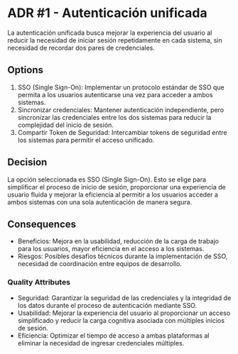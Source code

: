 # ADR #1 - Autenticación unificada
La autenticación unificada busca mejorar la experiencia del usuario al reducir la necesidad de iniciar sesión repetidamente en cada sistema, sin necesidad de recordar dos pares de credenciales.

## Options
1. SSO (Single Sign-On): Implementar un protocolo estándar de SSO que permita a los usuarios autenticarse una vez para acceder a ambos sistemas.
2. Sincronizar credenciales: Mantener autenticación independiente, pero sincronizar las credenciales entre los dos sistemas para reducir la complejidad del inicio de sesión.
3. Compartir Token de Seguridad: Intercambiar tokens de seguridad entre los sistemas para permitir el acceso unificado.

## Decision
La opción seleccionada es SSO (Single Sign-On). Esto se elige para simplificar el proceso de inicio de sesión, proporcionar una experiencia de usuario fluida y mejorar la eficiencia al permitir a los usuarios acceder a ambos sistemas con una sola autenticación de manera segura.

## Consequences
* Beneficios: Mejora en la usabilidad, reducción de la carga de trabajo para los usuarios, mayor eficiencia en el acceso a los sistemas.
* Riesgos: Posibles desafíos técnicos durante la implementación de SSO, necesidad de coordinación entre equipos de desarrollo.

### Quality Attributes
* Seguridad: Garantizar la seguridad de las credenciales y la integridad de los datos durante el proceso de autenticación mediante SSO.
* Usabilidad: Mejorar la experiencia del usuario al proporcionar un acceso simplificado y reducir la carga cognitiva asociada con múltiples inicios de sesión.
* Eficiencia: Optimizar el tiempo de acceso a ambas plataformas al eliminar la necesidad de ingresar credenciales múltiples.